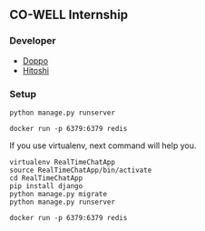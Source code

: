 ## CO-WELL Internship

### Developer

- [Doppo](https://github.com/Doppon)
- [Hitoshi](https://github.com/myah1938)

### Setup

`python manage.py runserver`

`docker run -p 6379:6379 redis`

If you use virtualenv, next command will help you.

```
virtualenv RealTimeChatApp
source RealTimeChatApp/bin/activate
cd RealTimeChatApp
pip install django
python manage.py migrate
python manage.py runserver
```

`docker run -p 6379:6379 redis`
